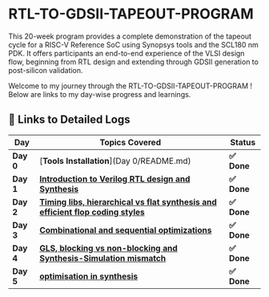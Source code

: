 # RTL-TO-GDSII-TAPEOUT-PROGRAM
This 20-week program provides a complete demonstration of the tapeout cycle for a RISC-V Reference SoC using Synopsys tools and the SCL180 nm PDK. It offers participants an end-to-end experience of the VLSI design flow, beginning from RTL design and extending through GDSII generation to post-silicon validation.


Welcome to my journey through the RTL-TO-GDSII-TAPEOUT-PROGRAM ! Below are links to my day-wise progress and learnings.

## 🔽 Links to Detailed Logs

| Day  | Topics Covered | Status |
|---|---|---|
| **Day 0** | [**Tools Installation**](Day 0/README.md) | **✅ Done** |
| **Day 1** | [**Introduction to Verilog RTL design and Synthesis**](Day1/README.md) | **✅ Done** |
| **Day 2** | [**Timing libs, hierarchical vs flat synthesis and efficient flop coding styles**](Day2/README.md) | **✅ Done** |
| **Day 3** | [**Combinational and sequential optimizations**](Day3/README.md) | **✅ Done** |
| **Day 4** | [**GLS, blocking vs non-blocking and Synthesis-Simulation mismatch**](Day4/README.md) | **✅ Done** |
| **Day 5** | [**optimisation in synthesis**](Day5/README.md) | **✅ Done** |
